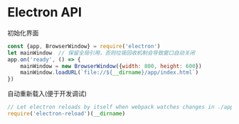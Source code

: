 # Electron API


初始化界面

```js
const {app, BrowserWindow} = require('electron')
let mainWindow  // 保留全局引用，否则垃圾回收机制会导致窗口自动关闭
app.on('ready', () => {
    mainWindow = new BrowserWindow({width: 800, height: 600})
    mainWindow.loadURL(`file://${__dirname}/app/index.html`)
})
```

自动重新载入(便于开发调试)

```js
// Let electron reloads by itself when webpack watches changes in ./app/
require('electron-reload')(__dirname)
```




